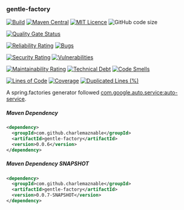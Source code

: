 ### gentle-factory

[![Build](https://github.com/CharLemAznable/gentle-factory/actions/workflows/build.yml/badge.svg)](https://github.com/CharLemAznable/gentle-factory/actions/workflows/build.yml)
[![Maven Central](https://maven-badges.herokuapp.com/maven-central/com.github.charlemaznable/gentle-factory/badge.svg)](https://maven-badges.herokuapp.com/maven-central/com.github.charlemaznable/gentle-factory/)
[![MIT Licence](https://badges.frapsoft.com/os/mit/mit.svg?v=103)](https://opensource.org/licenses/mit-license.php)
![GitHub code size](https://img.shields.io/github/languages/code-size/CharLemAznable/gentle-factory)

[![Quality Gate Status](https://sonarcloud.io/api/project_badges/measure?project=CharLemAznable_gentle-factory&metric=alert_status)](https://sonarcloud.io/dashboard?id=CharLemAznable_gentle-factory)

[![Reliability Rating](https://sonarcloud.io/api/project_badges/measure?project=CharLemAznable_gentle-factory&metric=reliability_rating)](https://sonarcloud.io/dashboard?id=CharLemAznable_gentle-factory)
[![Bugs](https://sonarcloud.io/api/project_badges/measure?project=CharLemAznable_gentle-factory&metric=bugs)](https://sonarcloud.io/dashboard?id=CharLemAznable_gentle-factory)

[![Security Rating](https://sonarcloud.io/api/project_badges/measure?project=CharLemAznable_gentle-factory&metric=security_rating)](https://sonarcloud.io/dashboard?id=CharLemAznable_gentle-factory)
[![Vulnerabilities](https://sonarcloud.io/api/project_badges/measure?project=CharLemAznable_gentle-factory&metric=vulnerabilities)](https://sonarcloud.io/dashboard?id=CharLemAznable_gentle-factory)

[![Maintainability Rating](https://sonarcloud.io/api/project_badges/measure?project=CharLemAznable_gentle-factory&metric=sqale_rating)](https://sonarcloud.io/dashboard?id=CharLemAznable_gentle-factory)
[![Technical Debt](https://sonarcloud.io/api/project_badges/measure?project=CharLemAznable_gentle-factory&metric=sqale_index)](https://sonarcloud.io/dashboard?id=CharLemAznable_gentle-factory)
[![Code Smells](https://sonarcloud.io/api/project_badges/measure?project=CharLemAznable_gentle-factory&metric=code_smells)](https://sonarcloud.io/dashboard?id=CharLemAznable_gentle-factory)

[![Lines of Code](https://sonarcloud.io/api/project_badges/measure?project=CharLemAznable_gentle-factory&metric=ncloc)](https://sonarcloud.io/dashboard?id=CharLemAznable_gentle-factory)
[![Coverage](https://sonarcloud.io/api/project_badges/measure?project=CharLemAznable_gentle-factory&metric=coverage)](https://sonarcloud.io/dashboard?id=CharLemAznable_gentle-factory)
[![Duplicated Lines (%)](https://sonarcloud.io/api/project_badges/measure?project=CharLemAznable_gentle-factory&metric=duplicated_lines_density)](https://sonarcloud.io/dashboard?id=CharLemAznable_gentle-factory)

A spring.factories generator followed [com.google.auto.service:auto-service](https://github.com/google/auto/tree/master/service).

##### Maven Dependency

```xml
<dependency>
  <groupId>com.github.charlemaznable</groupId>
  <artifactId>gentle-factory</artifactId>
  <version>0.0.6</version>
</dependency>
```

##### Maven Dependency SNAPSHOT

```xml
<dependency>
  <groupId>com.github.charlemaznable</groupId>
  <artifactId>gentle-factory</artifactId>
  <version>0.0.7-SNAPSHOT</version>
</dependency>
```
